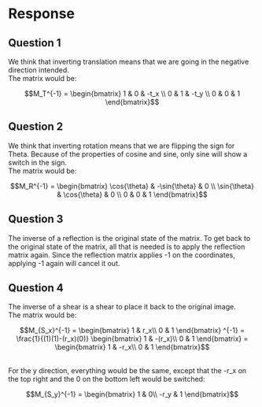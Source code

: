 # Response
## Question 1
We think that inverting translation means that we are going in the negative direction intended. <br>
The matrix would be:

```math
M_T^{-1} = 
\begin{bmatrix}
1 & 0 & -t_x \\
0 & 1 & -t_y \\
0 & 0 & 1
\end{bmatrix}
```

## Question 2
We think that inverting rotation means that we are flipping the sign for Theta. Because of the properties of cosine and sine, only sine will show a switch in the sign. <br>
The matrix would be:

```math
M_R^{-1} = 
\begin{bmatrix}
\cos{\theta} & -\sin{\theta} & 0 \\
\sin{\theta} & \cos{\theta} & 0 \\
0 & 0 & 1
\end{bmatrix}
```

## Question 3
The inverse of a reflection is the original state of the matrix. To get back to the original state of the matrix, all that is needed is to apply the reflection matrix again. Since the reflection matrix applies -1 on the coordinates, applying -1 again will cancel it out. 

## Question 4
The inverse of a shear is a shear to place it back to the original image.
 <br>
The matrix would be:

```math
M_{S_x}^{-1} = 
\begin{bmatrix}
1 & r_x\\
0 & 1
\end{bmatrix} ^{-1}
= 
\frac{1}{(1)(1)-(r_x)(0)}
\begin{bmatrix}
1 & -(r_x)\\
0 & 1
\end{bmatrix}
=
\begin{bmatrix}
1 & -r_x\\
0 & 1
\end{bmatrix}
```
<br>
For the y direction, everything would be the same, except that the -r_x on the top right and the 0 on the bottom left would be switched: 

```math
M_{S_y}^{-1} =
\begin{bmatrix}
1 & 0\\
-r_y & 1
\end{bmatrix}
```